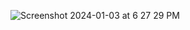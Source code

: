 ![Screenshot 2024-01-03 at 6 27 29 PM](https://github.com/jferreira/Code_Processing_Muisc-Visualizer/assets/93381/82b49aa0-c4a3-4ad3-b97f-af139ce154b0)
